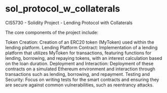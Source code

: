 # sol_protocol_w_collaterals
CIS5730 - Solidity Project - Lending Protocol with Collaterals

The core components of the project include:

Token Creation: Creation of an ERC20 token (MyToken) used within the lending platform.
Lending Platform Contract: Implementation of a lending platform that utilizes MyToken for transactions, featuring functions for lending, borrowing, and repaying tokens, with an interest calculation based on the loan duration.
Deployment and Interaction: Deployment of these contracts on a simulated Ethereum environment and interaction through transactions such as lending, borrowing, and repayment.
Testing and Security: Focus on writing tests for the smart contracts and ensuring they are secure against common vulnerabilities, such as reentrancy attacks.
